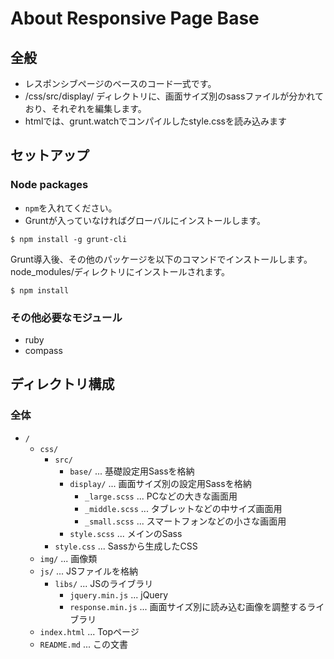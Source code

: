 # About Responsive Page Base

## 全般

* レスポンシブページのベースのコード一式です。
* /css/src/display/ ディレクトリに、画面サイズ別のsassファイルが分かれており、それぞれを編集します。
* htmlでは、grunt.watchでコンパイルしたstyle.cssを読み込みます

## セットアップ

### Node packages

* `npm`を入れてください。
* Gruntが入っていなければグローバルにインストールします。

```
$ npm install -g grunt-cli
```

Grunt導入後、その他のパッケージを以下のコマンドでインストールします。node_modules/ディレクトリにインストールされます。

```
$ npm install
```

### その他必要なモジュール

* ruby
* compass


## ディレクトリ構成

### 全体

* `/`
    * `css/`
        * `src/`
          * `base/` ... 基礎設定用Sassを格納
          * `display/` ... 画面サイズ別の設定用Sassを格納
            * `_large.scss` ... PCなどの大きな画面用
            * `_middle.scss` ... タブレットなどの中サイズ画面用
            * `_small.scss` ... スマートフォンなどの小さな画面用
          * `style.scss` ... メインのSass
        * `style.css` ... Sassから生成したCSS
    * `img/` ... 画像類
    * `js/` ... JSファイルを格納
      * `libs/` ... JSのライブラリ
        * `jquery.min.js` ... jQuery
        * `response.min.js` ... 画面サイズ別に読み込む画像を調整するライブラリ
    * `index.html` ... Topページ
    * `README.md` ... この文書
